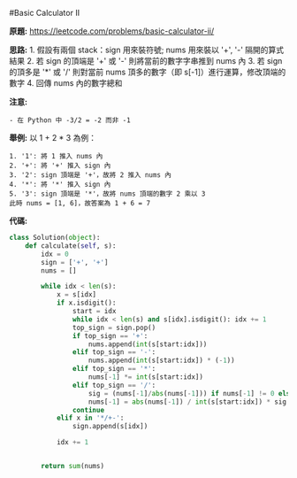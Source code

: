 #Basic Calculator II

**原題:** https://leetcode.com/problems/basic-calculator-ii/

**思路:**
    1. 假設有兩個 stack：sign 用來裝符號; nums 用來裝以 '+', '-' 隔開的算式結果
    2. 若 sign 的頂端是 '+' 或 '-' 則將當前的數字字串推到 nums 內
    3. 若 sign 的頂多是 '*' 或 '/' 則對當前 nums 頂多的數字（即 s[-1]）進行運算，修改頂端的數字
    4. 回傳 nums 內的數字總和

**注意:**

    - 在 Python 中 -3/2 = -2 而非 -1
    
**舉例:** 以 1 + 2 * 3 為例：

    1. '1': 將 1 推入 nums 內
    2. '+': 將 '+' 推入 sign 內
    3. '2': sign 頂端是 '+'，故將 2 推入 nums 內
    4. '*': 將 '*' 推入 sign 內
    5. '3': sign 頂端是 '*'，故將 nums 頂端的數字 2 乘以 3 
    此時 nums = [1, 6]，故答案為 1 + 6 = 7

**代碼:**

```python
class Solution(object):
    def calculate(self, s):
        idx = 0
        sign = ['+', '+']
        nums = []

        while idx < len(s):
            x = s[idx]
            if x.isdigit():
                start = idx
                while idx < len(s) and s[idx].isdigit(): idx += 1
                top_sign = sign.pop()
                if top_sign == '+':
                    nums.append(int(s[start:idx]))
                elif top_sign == '-':
                    nums.append(int(s[start:idx]) * (-1))
                elif top_sign == '*':
                    nums[-1] *= int(s[start:idx])
                elif top_sign == '/':
                    sig = (nums[-1]/abs(nums[-1])) if nums[-1] != 0 else 1
                    nums[-1] = abs(nums[-1]) / int(s[start:idx]) * sig
                continue
            elif x in '*/+-':
                sign.append(s[idx])

            idx += 1


        return sum(nums)
```